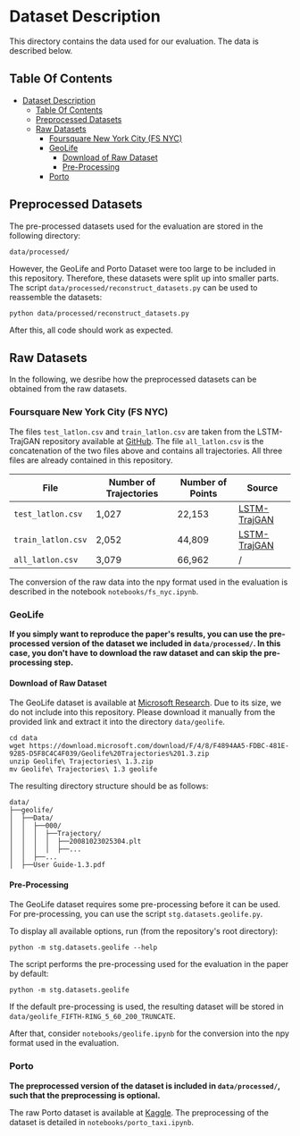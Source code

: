 # Dataset Description

This directory contains the data used for our evaluation.
The data is described below.

## Table Of Contents

<!-- TOC -->
* [Dataset Description](#dataset-description)
  * [Table Of Contents](#table-of-contents)
  * [Preprocessed Datasets](#preprocessed-datasets)
  * [Raw Datasets](#raw-datasets)
    * [Foursquare New York City (FS NYC)](#foursquare-new-york-city-fs-nyc)
    * [GeoLife](#geolife)
      * [Download of Raw Dataset](#download-of-raw-dataset)
      * [Pre-Processing](#pre-processing)
    * [Porto](#porto)
<!-- TOC -->

## Preprocessed Datasets

The pre-processed datasets used for the evaluation are stored in the following directory:
```
data/processed/
```
However, the GeoLife and Porto Dataset were too large to be included in this repository.
Therefore, these datasets were split up into smaller parts.
The script `data/processed/reconstruct_datasets.py` can be used to reassemble the datasets:
```shell
python data/processed/reconstruct_datasets.py
```

After this, all code should work as expected.

## Raw Datasets

In the following, we desribe how the preprocessed datasets can be obtained from the raw datasets.

### Foursquare New York City (FS NYC)

The files `test_latlon.csv` and `train_latlon.csv` are taken from the LSTM-TrajGAN repository
available at [GitHub](https://github.com/GeoDS/LSTM-TrajGAN).
The file `all_latlon.csv` is the concatenation of the two files above and contains all trajectories.
All three files are already contained in this repository.

| File               | Number of Trajectories | Number of Points | Source                                                                                  |
|--------------------|------------------------|------------------|-----------------------------------------------------------------------------------------|
| `test_latlon.csv`  | 1,027                  | 22,153           | [LSTM-TrajGAN](https://github.com/GeoDS/LSTM-TrajGAN/blob/master/data/test_latlon.csv)  |
| `train_latlon.csv` | 2,052                  | 44,809           | [LSTM-TrajGAN](https://github.com/GeoDS/LSTM-TrajGAN/blob/master/data/train_latlon.csv) |
| `all_latlon.csv`   | 3,079                  | 66,962           | /                                                                                       |

The conversion of the raw data into the npy format used in the evaluation is described in the notebook `notebooks/fs_nyc.ipynb`.


### GeoLife

**If you simply want to reproduce the paper's results, you can use the pre-processed version of the dataset we included in `data/processed/`.
In this case, you don't have to download the raw dataset and can skip the pre-processing step.**

#### Download of Raw Dataset

The GeoLife dataset is available
at [Microsoft Research](https://www.microsoft.com/en-us/download/details.aspx?id=52367).
Due to its size, we do not include into this repository.
Please download it manually from the provided link and extract it into the directory `data/geolife`.

```shell
cd data
wget https://download.microsoft.com/download/F/4/8/F4894AA5-FDBC-481E-9285-D5F8C4C4F039/Geolife%20Trajectories%201.3.zip
unzip Geolife\ Trajectories\ 1.3.zip
mv Geolife\ Trajectories\ 1.3 geolife
```

The resulting directory structure should be as follows:

```
data/
├──geolife/
│  ├──Data/
│  │  ├──000/
│  │  │  ├──Trajectory/
│  │  │  │  ├──20081023025304.plt
│  │  │  │  ├──...
│  │  ├──...
│  ├──User Guide-1.3.pdf
```

#### Pre-Processing

The GeoLife dataset requires some pre-processing before it can be used.
For pre-processing, you can use the script `stg.datasets.geolife.py`.

To display all available options, run (from the repository's root directory):

```shell
python -m stg.datasets.geolife --help
```

The script performs the pre-processing used for the evaluation in the paper by default:

```shell
python -m stg.datasets.geolife
```

If the default pre-processing is used, the resulting dataset will be stored
in `data/geolife_FIFTH-RING_5_60_200_TRUNCATE`.

After that, consider `notebooks/geolife.ipynb` for the conversion into the npy format used in the evaluation.

### Porto

**The preprocessed version of the dataset is included in `data/processed/`, such that the preprocessing is optional.**

The raw Porto dataset is available at [Kaggle](https://www.kaggle.com/c/pkdd-15-predict-taxi-service-trajectory-i/data).
The preprocessing of the dataset is detailed in `notebooks/porto_taxi.ipynb`.